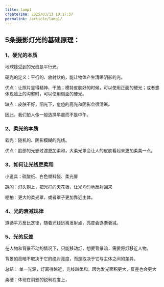 ```yaml
---
title: lamp1
createTime: 2025/03/13 19:17:37
permalink: /article/lamp1/
---
```


<!-- 从零学灯光

在家就能拍的5种创意大片

5条摄影灯光的基础原理

千元以下的摄影新手灯光设备推荐

热靴闪光灯的“傻瓜说明书

人像摄影:一盏灯的神奇改变

人像摄影:在寝室就能拍的证件照

人像摄影:「逆光」从“神明光”与“发丝光”谈起

静物摄影:迷人的水中花朵

静物摄影:水滴碰撞的实验 -->



## 5条摄影灯光的基础原理：
### 1、硬光的本质
地球接受到的光线是平行光。

硬光的定义：平行的、放射状的，能让物体产生清晰阴影的光。

优点：让照片显得精神、干脆；模特皮肤好的时候，可以使用正面的硬光；或者想体现脸上的沟壑时，可以使用侧面的硬光。

缺点：皮肤不好，阳光下，痘痘的高光和阴影会很清晰。

因此，我们拍人像一般选择早晨而不是中午。

### 2、柔光的本质
软光：随机的、阴影模糊的光线。

优点：脸部的光影过渡更加柔和，大柔光罩会让人的皮肤看起来更加柔美一点。

### 3、如何让光线更柔和

小道具：硫酸纸、白色塑料袋、柔光屏

跳闪：灯头朝上，把光打向天花板，让光均匀地反射回来

棚拍：更大的柔光罩，或者罩子更加靠近主体。


### 4、光的衰减规律

遵循平方反比定律，随着光线远离发射点，亮度会逐渐衰减。

### 5、光的反差

在人物和背景不动的情况下，只能移动灯，想要背景暗，需要将灯移近人物。

背景的亮暗不取决于它的绝对亮度，而是取决于它与主体之间的差异。


总结：
单一光源，灯离得越近，光线越柔和，因为发光面积更大，反差也会更大

柔硬：体现在阴影的锐利程度上，
